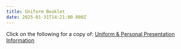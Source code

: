 ```yaml
---
title: Uniform Booklet
date: 2025-01-31T14:21:00.000Z
---
```

Click on the following for a copy of: [Uniform & Personal Presentation Information](https://res.cloudinary.com/whanganuihigh/image/upload/v1704349816/Uniform/Uniform_Booklet_-_14_December_2023.pdf)

